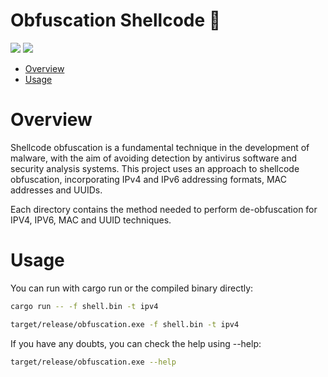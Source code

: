 # Obfuscation Shellcode 🦀

<p align="left">
	<a href="https://www.rust-lang.org/"><img src="https://img.shields.io/badge/made%20with-Rust-red"></a>
	<a href="#"><img src="https://img.shields.io/badge/platform-windows-blueviolet"></a>
</p>

- [Overview](#overview)
- [Usage](#usage)

# Overview
Shellcode obfuscation is a fundamental technique in the development of malware, with the aim of avoiding detection by antivirus software and security analysis systems.  This project uses an approach to shellcode obfuscation, incorporating IPv4 and IPv6 addressing formats, MAC addresses and UUIDs.

Each directory contains the method needed to perform de-obfuscation for IPV4, IPV6, MAC and UUID techniques.
# Usage 

You can run with cargo run or the compiled binary directly:
```sh
cargo run -- -f shell.bin -t ipv4
```
```sh
target/release/obfuscation.exe -f shell.bin -t ipv4
```
If you have any doubts, you can check the help using --help:
```sh
target/release/obfuscation.exe --help
```